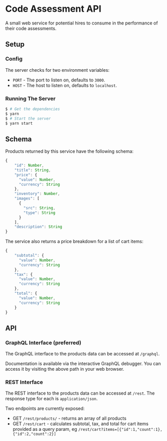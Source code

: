# Code Assessment API

A small web service for potential hires to consume in the performance of their code assessments.

## Setup

### Config

The server checks for two environment variables:

* `PORT` - The port to listen on, defaults to `3000`.
* `HOST` - The host to listen on, defaults to `localhost`.

### Running The Server

```sh
$ # Get the dependencies
$ yarn
$ # Start the server
$ yarn start
```

## Schema

Products returned by this service have the following schema:

```javascript
{
    "id": Number,
    "title": String,
    "price": {
      "value": Number,
      "currency": String
    },
    "inventory": Number,
    "images": [
      {
        "src": String,
        "type": String
      }
    ],
    "description": String
}
```

The service also returns a price breakdown for a list of cart items:

```javascript
{
    "subtotal": {
      "value": Number,
      "currency": String
    },
    "tax": {
      "value": Number,
      "currency": String
    },
    "total": {
      "value": Number,
      "currency": String
    }
}
```

## API

### GraphQL Interface (preferred)

The GraphQL interface to the products data can be accessed at `/graphql`.

Documentation is available via the interactive GraphQL debugger. You can access it by visiting the above path in your web browser.

### REST Interface

The REST interface to the products data can be accessed at `/rest`. The response type for each is `application/json`.

Two endpoints are currently exposed:

* GET `/rest/products/` - returns an array of all products
* GET `/rest/cart` - calculates subtotal, tax, and total for cart items provided as a query param, eg `/rest/cart?items=[{"id":1,"count":1},{"id":2,"count":2}]`